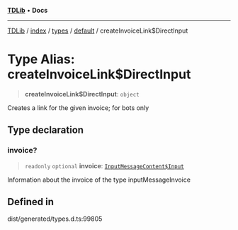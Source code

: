 [**TDLib**](../../../../../../README.md) • **Docs**

***

[TDLib](../../../../../../modules.md) / [index](../../../../../README.md) / [types](../../../README.md) / [default](../README.md) / createInvoiceLink$DirectInput

# Type Alias: createInvoiceLink$DirectInput

> **createInvoiceLink$DirectInput**: `object`

Creates a link for the given invoice; for bots only

## Type declaration

### invoice?

> `readonly` `optional` **invoice**: [`InputMessageContent$Input`](InputMessageContent$Input.md)

Information about the invoice of the type inputMessageInvoice

## Defined in

dist/generated/types.d.ts:99805
